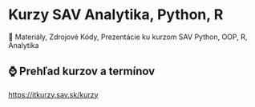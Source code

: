 # Kurzy SAV Analytika, Python, R
🐍 Materiály, Zdrojové Kódy, Prezentácie ku kurzom SAV Python, OOP, R, Analytika

## ⌚ Prehľad kurzov a termínov
https://itkurzy.sav.sk/kurzy
